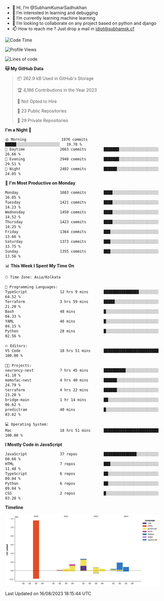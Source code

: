 - 👋 Hi, I’m @SubhamKumarSadhukhan
- 👀 I’m interested in learning and debugging
- 🌱 I’m currently learning machine learning
- 💞️ I’m looking to collaborate on any project based on python and django
- 📫 How to reach me ?
      Just drop a mail in idiot@subhamsk.cf

<!---
SubhamKumarSadhukhan/SubhamKumarSadhukhan is a ✨ special ✨ repository because its `README.md` (this file) appears on your GitHub profile.
You can click the Preview link to take a look at your changes.
--->


<!--START_SECTION:waka-->
![Code Time](http://img.shields.io/badge/Code%20Time-1%2C450%20hrs%2017%20mins-blue)

![Profile Views](http://img.shields.io/badge/Profile%20Views-10-blue)

![Lines of code](https://img.shields.io/badge/From%20Hello%20World%20I%27ve%20Written-2.0%20million%20lines%20of%20code-blue)

**🐱 My GitHub Data** 

> 📦 262.9 kB Used in GitHub's Storage 
 > 
> 🏆 4,186 Contributions in the Year 2023
 > 
> 🚫 Not Opted to Hire
 > 
> 📜 23 Public Repositories 
 > 
> 🔑 29 Private Repositories 
 > 
**I'm a Night 🦉** 

```text
🌞 Morning                1976 commits        █████░░░░░░░░░░░░░░░░░░░░   19.78 % 
🌆 Daytime                2663 commits        ███████░░░░░░░░░░░░░░░░░░   26.66 % 
🌃 Evening                2948 commits        ███████░░░░░░░░░░░░░░░░░░   29.51 % 
🌙 Night                  2402 commits        ██████░░░░░░░░░░░░░░░░░░░   24.05 % 
```
📅 **I'm Most Productive on Monday** 

```text
Monday                   1603 commits        ████░░░░░░░░░░░░░░░░░░░░░   16.05 % 
Tuesday                  1421 commits        ████░░░░░░░░░░░░░░░░░░░░░   14.23 % 
Wednesday                1450 commits        ████░░░░░░░░░░░░░░░░░░░░░   14.52 % 
Thursday                 1423 commits        ████░░░░░░░░░░░░░░░░░░░░░   14.25 % 
Friday                   1364 commits        ███░░░░░░░░░░░░░░░░░░░░░░   13.66 % 
Saturday                 1373 commits        ███░░░░░░░░░░░░░░░░░░░░░░   13.75 % 
Sunday                   1355 commits        ███░░░░░░░░░░░░░░░░░░░░░░   13.56 % 
```


📊 **This Week I Spent My Time On** 

```text
🕑︎ Time Zone: Asia/Kolkata

💬 Programming Languages: 
TypeScript               12 hrs 9 mins       ████████████████░░░░░░░░░   64.52 % 
Terraform                3 hrs 59 mins       █████░░░░░░░░░░░░░░░░░░░░   21.20 % 
Bash                     48 mins             █░░░░░░░░░░░░░░░░░░░░░░░░   04.33 % 
YAML                     46 mins             █░░░░░░░░░░░░░░░░░░░░░░░░   04.15 % 
Python                   28 mins             █░░░░░░░░░░░░░░░░░░░░░░░░   02.56 % 

🔥 Editors: 
VS Code                  18 hrs 51 mins      █████████████████████████   100.00 % 

🐱‍💻 Projects: 
neuroncy-nest            7 hrs 45 mins       ██████████░░░░░░░░░░░░░░░   41.18 % 
memofac-nest             4 hrs 40 mins       ██████░░░░░░░░░░░░░░░░░░░   24.79 % 
terraform                4 hrs 22 mins       ██████░░░░░░░░░░░░░░░░░░░   23.20 % 
bridge-main              1 hr 14 mins        ██░░░░░░░░░░░░░░░░░░░░░░░   06.62 % 
predictram               40 mins             █░░░░░░░░░░░░░░░░░░░░░░░░   03.62 % 

💻 Operating System: 
Mac                      18 hrs 51 mins      █████████████████████████   100.00 % 
```

**I Mostly Code in JavaScript** 

```text
JavaScript               37 repos            ███████████████░░░░░░░░░░   60.66 % 
HTML                     7 repos             ███░░░░░░░░░░░░░░░░░░░░░░   11.48 % 
TypeScript               6 repos             ██░░░░░░░░░░░░░░░░░░░░░░░   09.84 % 
Python                   6 repos             ██░░░░░░░░░░░░░░░░░░░░░░░   09.84 % 
CSS                      2 repos             █░░░░░░░░░░░░░░░░░░░░░░░░   03.28 % 
```



**Timeline**

![Lines of Code chart](https://raw.githubusercontent.com/SubhamKumarSadhukhan/SubhamKumarSadhukhan/main/assets/bar_graph.png)


 Last Updated on 16/08/2023 18:15:44 UTC
<!--END_SECTION:waka-->
